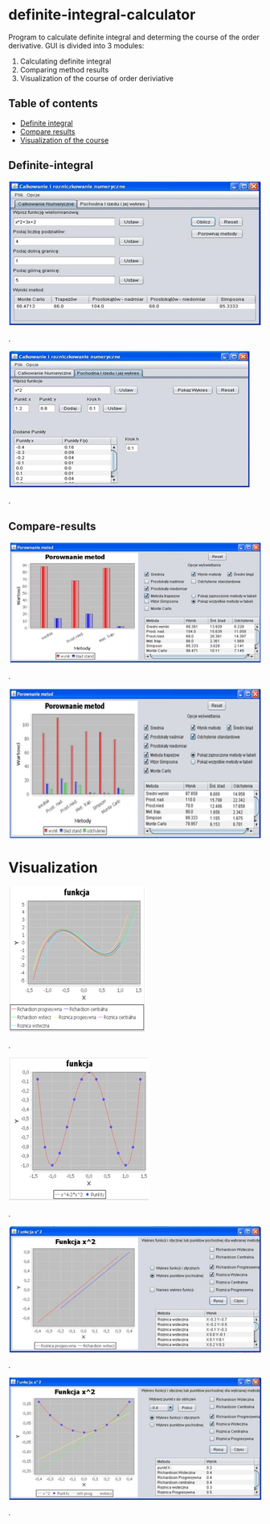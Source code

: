# definite-integral-calculator
Program to calculate definite integral and determing the course of the order derivative. 
GUI is divided into 3 modules: 
1) Calculating definite integral
2) Comparing method results 
3) Visualization of the course of order deriviative

## Table of contents
* [Definite integral](#definite-integral)
* [Compare results](#compare-results)
* [Visualization of the course](#visualization)



## Definite-integral

![Guiexample](./images/definite_integral_inputing_data1.jpg)

.

![Guiexample](./images/order_derivative1.jpg)

.


## Compare-results

![Guiexample](./images/definite_integral_comparing_methods.jpg)

.

![Guiexample](./images/definite_integral_comparing_methods2.jpg)


# Visualization

![Guiexample](./images/chart_derivative2.jpg)

.

![Guiexample](./images/chart_derivative.jpg)

.

![Guiexample](./images/chart_derivative_only.jpg)

.

![Guiexample](./images/chart_derivative_and.jpg)

.


 
